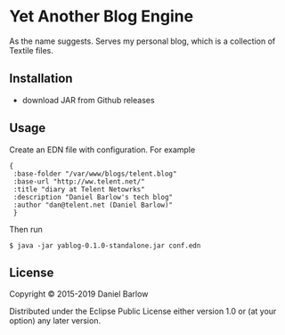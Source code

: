 # Yet Another Blog Engine

As the name suggests.  Serves my personal blog, which is a collection
of Textile files.

## Installation

* download JAR from Github releases

## Usage

Create an EDN file with configuration.  For example

```
{
 :base-folder "/var/www/blogs/telent.blog"
 :base-url "http://ww.telent.net/"
 :title "diary at Telent Netowrks"
 :description "Daniel Barlow's tech blog"
 :author "dan@telent.net (Daniel Barlow)"
 }
```


Then run

    $ java -jar yablog-0.1.0-standalone.jar conf.edn

## License

Copyright © 2015-2019 Daniel Barlow

Distributed under the Eclipse Public License either version 1.0 or (at
your option) any later version.
